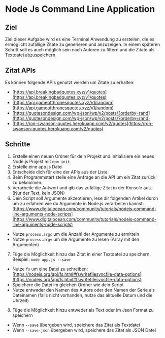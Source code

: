 # Node Js Command Line Application

## Ziel

Ziel dieser Aufgabe wird es eine Terminal Anwendung zu erstellen, die es ermöglicht zufällige Zitate zu generieren und anzuzeigen.
In einem späteren Schritt soll es auch möglich sein nach Autoren zu filtern und die Zitate als Textdatei abzuspeichern.

## Zitat APIs

Es können folgende APIs genutzt werden um Zitate zu erhalten:
- [https://api.breakingbadquotes.xyz/v1/quotes](https://api.breakingbadquotes.xyz/v1/quotes)
- [https://api.gameofthronesquotes.xyz/v1/random](https://api.gameofthronesquotes.xyz/v1/random)
- [https://quotesondesign.com/wp-json/wp/v2/posts/?orderby=rand](https://quotesondesign.com/wp-json/wp/v2/posts/?orderby=rand)
- [https://ron-swanson-quotes.herokuapp.com/v2/quotes](https://ron-swanson-quotes.herokuapp.com/v2/quotes)

## Schritte

1. Erstelle einen neuen Ordner für dein Projekt und initialisiere ein neues Node.js Projekt mit `npm init`.
2. Erstelle eine app.js Datei
3. Entscheide dich für eine der APIs aus der Liste.
4. Beim Programmstart stelle eine Anfrage an die API um ein Zitat zurück zu bekommen.
5. Verarbeite die Antwort und gib das zufällige Zitat in der Konsole aus. (Nur der Text, kein JSON)
6. Dein Script soll Argumente akzeptieren, lese dir folgenden Artikel durch um zu erfahren wie du Argumente in Node.js verarbeiten kannst: [https://www.digitalocean.com/community/tutorials/nodejs-command-line-arguments-node-scripts](https://www.digitalocean.com/community/tutorials/nodejs-command-line-arguments-node-scripts)
  - Nutze `process.argc` um die Anzahl der Argumente zu ermitteln
  - Nutze `process.argv` um die Argumente zu lesen (Array mit den Argumenten)
7. Füge die Möglichkeit hinzu das Zitat in einer Textdatei zu speichern. Beispiel: `node app.js --save`
  - Nutze `fs` um eine Datei zu schreiben: [https://nodejs.org/api/fs.html#fswritefilesyncfile-data-options](https://nodejs.org/api/fs.html#fswritefilesyncfile-data-options)
  - Speichere die Datei im gleichen Ordner wie dein Script
  - Nutze entweder den Namen des Autors oder den Namen der Serie als Dateinamen (falls nicht vorhanden, nutze das aktuelle Datum und die Uhrzeit)
8. Füge die Möglichkeit hinzu entweder als Text oder im Json Format zu speichern
  - Wenn `--save` übergeben wird, speichere das Zitat als Textdatei
  - Wenn `--save-json` übergeben wird, speichere das Zitat als JSON Datei

